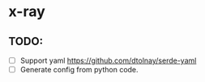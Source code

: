 # x-ray

## TODO:

- [ ] Support yaml https://github.com/dtolnay/serde-yaml
- [ ] Generate config from python code.

